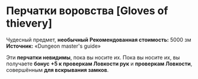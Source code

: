 # Перчатки воровства [Gloves of thievery]

Чудесный предмет, **необычный**
**Рекомендованная стоимость:** 5000 зм
**Источник:** «Dungeon master's guide»

Эти **перчатки невидимы**, пока вы носите их. Пока вы носите их, вы получаете **бонус +5 к проверкам Ловкости рук** и **проверкам Ловкости**, совершённым **для вскрывания замков**.
